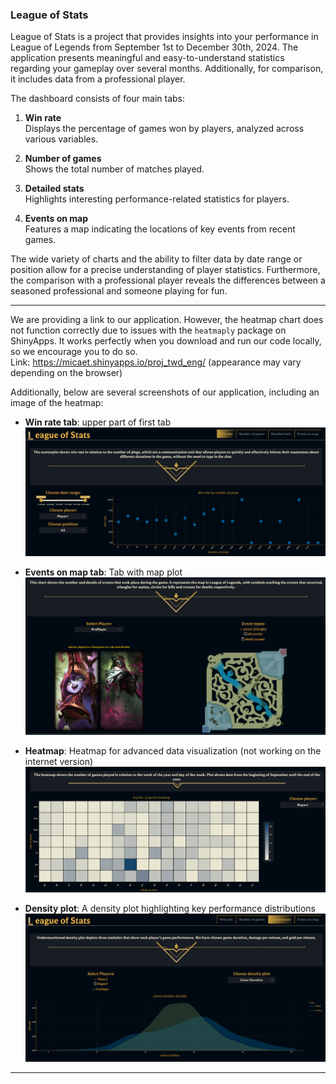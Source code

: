 ### League of Stats

League of Stats is a project that provides insights into your performance in League of Legends from September 1st to December 30th, 2024. The application presents meaningful and easy-to-understand statistics regarding your gameplay over several months. Additionally, for comparison, it includes data from a professional player.

The dashboard consists of four main tabs:

1. **Win rate**  
   Displays the percentage of games won by players, analyzed across various variables.

2. **Number of games**  
   Shows the total number of matches played.

3. **Detailed stats**  
   Highlights interesting performance-related statistics for players.

4. **Events on map**  
   Features a map indicating the locations of key events from recent games.

The wide variety of charts and the ability to filter data by date range or position allow for a precise understanding of player statistics. Furthermore, the comparison with a professional player reveals the differences between a seasoned professional and someone playing for fun.

---

We are providing a link to our application. However, the heatmap chart does not function correctly due to issues with the `heatmaply` package on ShinyApps. It works perfectly when you download and run our code locally, so we encourage you to do so.  
Link: https://micaet.shinyapps.io/proj_twd_eng/ (appearance may vary depending on the browser)   
  
Additionally, below are several screenshots of our application, including an image of the heatmap:
- **Win rate tab**: upper part of first tab 
  ![First Tab](./Kody/Image/First.png)

- **Events on map tab**: Tab with map plot 
  ![ProMap Tab](./Kody/Image/ProMap.png)

- **Heatmap**: Heatmap for advanced data visualization (not working on the internet version) 
  ![Heatmap Tab](./Kody/Image/HeatMap.png)

- **Density plot**: A density plot highlighting key performance distributions  
  ![Density Tab](./Kody/Image/Density.png)

---

